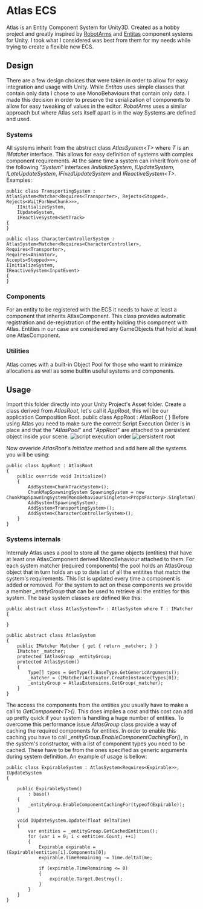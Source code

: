 # Atlas ECS
Atlas is an Entity Component System for Unity3D. Created as a hobby project and greatly inspired by [RobotArms](https://bitbucket.org/dkoontz/robotarms) and [Entitas](https://github.com/sschmid/Entitas-CSharp) component systems for Unity. I took what I considered was best from them for my needs while trying to create a flexible new ECS.

## Design
There are a few design choices that were taken in order to allow for easy integration and usage with Unity. While *Entitas* uses simple classes that contain only data I chose to use MonoBehaviours that contain only data. I made this decision in order to preserve the serialization of components to allow for easy tweaking of values in the editor. *RobotArms* uses a similar approach but where Atlas sets itself apart is in the way Systems are defined and used.
### Systems
All systems inherit from the abstract class *AtlasSystem\<T\>* where *T* is an *IMatcher* interface. This allows for easy definition of systems with complex component requirements. At the same time a system can inherit from one of the following _"System"_ interfaces *IInitializeSystem*, *IUpdateSystem*, *ILateUpdateSystem*, *IFixedUpdateSystem* and *IReactiveSystem\<T\>*.
Examples:

	public class TransportingSystem : AtlasSystem<Matcher<Requires<Transporter>, Rejects<Stopped>, Rejects<WaitForNewChunk>>>, 
	    IInitializeSystem,
	    IUpdateSystem, 
	    IReactiveSystem<SetTrack>
	{
	}

	public class CharacterControllerSystem : AtlasSystem<Matcher<Requires<CharacterController>, 
    Requires<Transporter>, 
    Requires<Animator>,
    Accepts<Stopped>>>,
    IInitializeSystem,
    IReactiveSystem<InputEvent>
	{
	}

### Components
For an entity to be registered with the ECS it needs to have at least a component that inherits AtlasComponent. This class provides automatic registration and de-registration of the entity holding this component with Atlas. Entities in our case are considered any GameObjects that hold at least one AtlasComponent.

### Utilities
Atlas comes with a built-in Object Pool for those who want to minimize allocations as well as some builtin useful systems and components.

## Usage
Import this folder directly into your Unity Project's Asset folder.
Create a class derived from *AtlasRoot*, let's call it *AppRoot*, this will be our application Composition Root.
	public class AppRoot : AtlasRoot { }
Before using Atlas you need to make sure the correct Script Execution Order is in place and that the "*AtlasPool*" and "*AppRoot*" are attached to a persistent object inside your scene.
![script execution order](https://cloud.githubusercontent.com/assets/139596/12090499/33b85252-b2f8-11e5-86bc-62516fa3867c.png)
![persistent root](https://cloud.githubusercontent.com/assets/139596/12090496/2dbf5116-b2f8-11e5-982c-ba9e89b5e437.png)

Now ovveride *AtlasRoot*'s *Initialize* method and add here all the systems you will be using:

	public class AppRoot : AtlasRoot
	{
	    public override void Initialize()
	    {
	        AddSystem<ChunkTrackSystem>();
	        ChunkMapSpawningSystem SpawningSystem = new ChunkMapSpawningSystem(MonoBehaviourSingleton<PropsFactory>.Singleton);
	        AddSystem(SpawningSystem);
	        AddSystem<TransportingSystem>();
	        AddSystem<CharacterControllerSystem>();
	    }
	}

### Systems internals

Internaly Atlas uses a pool to store all the game objects (entities) that have at least one AtlasComponent derived MonoBehaviour attached to them. For each system matcher (required components) the pool holds an AtlasGroup object that in turn holds an up to date list of all the entitites that match the system's requirements. This list is updated every time a component is added or removed.
For the system to act on these components we provide a member *_entityGroup* that can be used to retrieve all the entities for this system.
The base system classes are defined like this:

    public abstract class AtlasSystem<T> : AtlasSystem where T : IMatcher
    {

    }

    public abstract class AtlasSystem
    {
        public IMatcher Matcher { get { return _matcher; } }
        IMatcher _matcher;
        protected IAtlasGroup _entityGroup;
        protected AtlasSystem()
        {
            Type[] types = GetType().BaseType.GetGenericArguments();
            _matcher = (IMatcher)Activator.CreateInstance(types[0]);
            _entityGroup = AtlasExtensions.GetGroup(_matcher);
		}
    } 

The access the components from the entities you usually have to make a call to *GetComponent\<T\>()*. This does implies a cost and this cost can add up pretty quick if your system is handling a huge number of entities. To overcome this performance issue *AtlasGroup* class provide a way of caching the required components for entities. In order to enable this caching you have to call *_entityGroup.EnableComponentCachingFor()*, in the system's constructor, with a list of component types you need to be cached. These have to be from the ones specified as generic arguments during system definition.
An example of usage is bellow:

	public class ExpirableSystem : AtlasSystem<Requires<Expirable>>, IUpdateSystem
	{

        public ExpirableSystem()
            : base()
        {
            _entityGroup.EnableComponentCachingFor(typeof(Expirable));
        }

        void IUpdateSystem.Update(float deltaTime)
        {
            var entities = _entityGroup.GetCachedEntities();
            for (var i = 0; i < entities.Count; ++i)
            {
                Expirable expirable = (Expirable)entities[i].Components[0];
                expirable.TimeRemaining -= Time.deltaTime;

                if (expirable.TimeRemaining <= 0)
                {
                    expirable.Target.Destroy();
                }
            }
        }
	}
